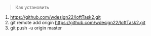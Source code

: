 > Как установить

1. https://github.com/wdesign22/loftTask2.git
2. git remote add origin https://github.com/wdesign22/loftTask2.git
3. git push -u origin master